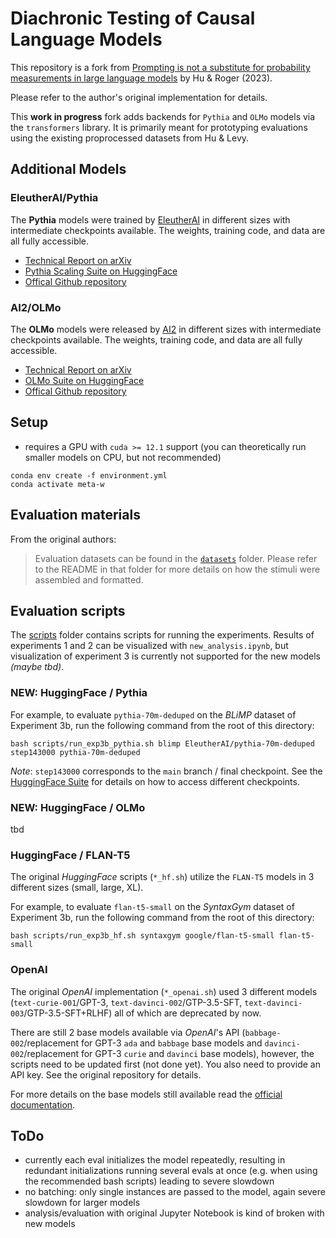 # Diachronic Testing of Causal Language Models

This repository is a fork from [Prompting is not a substitute for probability measurements in large language models](https://github.com/jennhu/metalinguistic-prompting) by Hu & Roger (2023).

Please refer to the author's original implementation for details.

This **work in progress** fork adds backends for `Pythia` and `OLMo` models via the `transformers` library. It is primarily meant for prototyping evaluations using the existing proprocessed datasets from Hu & Levy.

## Additional Models

### EleutherAI/Pythia

The **Pythia** models were trained by [EleutherAI](https://www.eleuther.ai/) in different sizes with intermediate checkpoints available. The weights, training code, and data are all fully accessible.

- [Technical Report on arXiv](https://arxiv.org/abs/2304.01373)
- [Pythia Scaling Suite on HuggingFace](https://huggingface.co/collections/EleutherAI/pythia-scaling-suite-64fb5dfa8c21ebb3db7ad2e1)
- [Offical Github repository](https://github.com/EleutherAI/pythia)

### AI2/OLMo

The **OLMo** models were released by [AI2](https://allenai.org/) in different sizes with intermediate checkpoints available. The weights, training code, and data are all fully accessible.

- [Technical Report on arXiv](https://arxiv.org/abs/2402.00838)
- [OLMo Suite on HuggingFace](https://huggingface.co/collections/allenai/olmo-suite-65aeaae8fe5b6b2122b46778)
- [Offical Github repository](https://github.com/allenai/OLMo)


## Setup

- requires a GPU with `cuda >= 12.1` support (you can theoretically run smaller models on CPU, but not recommended)

```shell
conda env create -f environment.yml
conda activate meta-w
```

## Evaluation materials

From the original authors:
>Evaluation datasets can be found in the [`datasets`](datasets) folder.
>Please refer to the README in that folder for more details on how the stimuli were assembled and formatted.

## Evaluation scripts

The [scripts](scripts) folder contains scripts for running the experiments. Results of experiments 1 and 2 can be visualized with `new_analysis.ipynb`, but visualization of experiment 3 is currently not supported for the new models *(maybe tbd)*.

### NEW: HuggingFace / Pythia

For example, to evaluate `pythia-70m-deduped` on the *BLiMP* dataset of Experiment 3b, run the following command from the root of this directory:

```shell
bash scripts/run_exp3b_pythia.sh blimp EleutherAI/pythia-70m-deduped step143000 pythia-70m-deduped
```
*Note*: `step143000` corresponds to the `main` branch / final checkpoint. See the [HuggingFace Suite](https://huggingface.co/collections/EleutherAI/pythia-scaling-suite-64fb5dfa8c21ebb3db7ad2e1) for details on how to access different checkpoints.

### NEW: HuggingFace / OLMo

tbd

### HuggingFace / FLAN-T5

The original *HuggingFace* scripts (`*_hf.sh`) utilize the `FLAN-T5` models in 3 different sizes (small, large, XL).

For example, to evaluate `flan-t5-small` on the *SyntaxGym* dataset of Experiment 3b, run the following command from the root of this directory:

```shell
bash scripts/run_exp3b_hf.sh syntaxgym google/flan-t5-small flan-t5-small
```

### OpenAI

The original *OpenAI* implementation (`*_openai.sh`) used 3 different models (`text-curie-001`/GPT-3, `text-davinci-002`/GTP-3.5-SFT, `text-davinci-003`/GTP-3.5-SFT+RLHF) all of which are deprecated by now. 

There are still 2 base models available via *OpenAI*'s API (`babbage-002`/replacement for GPT-3 `ada` and `babbage` base models and `davinci-002`/replacement for GPT-3 `curie` and `davinci` base models), however, the scripts need to be updated first (not done yet). You also need to provide an API key. See the original repository for details.

For more details on the base models still available read the [official documentation](https://platform.openai.com/docs/models/gpt-base).


## ToDo

- currently each eval initializes the model repeatedly, resulting in redundant initializations running several evals at once (e.g. when using the recommended bash scripts) leading to severe slowdown
- no batching: only single instances are passed to the model, again severe slowdown for larger models
- analysis/evaluation with original Jupyter Notebook is kind of broken with new models